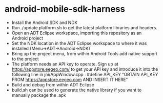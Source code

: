 android-mobile-sdk-harness
==========================

* Install the Android SDK and NDK
* Run ./update.platform.sh to get the latest platform libraries and headers.
* Open an ADT Eclipse workspace, importing this repository as an Android project
* Set the NDK location in the ADT Eclipse workspace to where it was installed (Menu->ADT->Android->NDK)
* Bring up the project menu, from within Android Tools add native support to the project
* The platform needs an API key to operate. Sign up at https://appstore.eegeo.com/ to get your API key and introduce it into the following line in jni/AppWindow.cpp : 
	#define API_KEY "OBTAIN API_KEY FROM https://appstore.eegeo.com AND INSERT IT HERE"
* Build and debug from within ADT Eclipse
* build.sh can be used to generate the native library if you want to manually package the .apk
